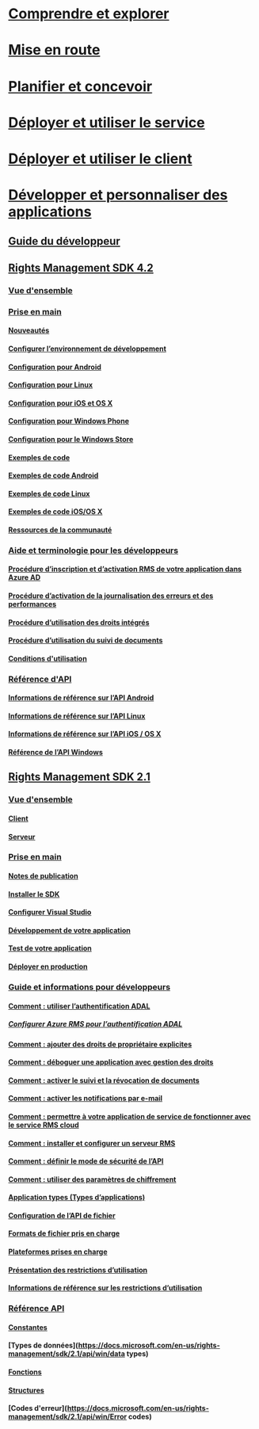 # [Comprendre et explorer](/rights-management/understand-explore/azure-rights-management)
# [Mise en route](/rights-management/get-started/requirements-azure-rms)
# [Planifier et concevoir](/rights-management/plan-design/deployment-roadmap)
# [Déployer et utiliser le service](/rights-management/deploy-use/activate-service)
# [Déployer et utiliser le client](/rights-management/rms-client/use-client)
# [Développer et personnaliser des applications](developers-guide.md)
## [Guide du développeur](developers-guide.md)
## [Rights Management SDK 4.2](active-directory-rights-management-services-multi-platform-thin-client-sdk-portal.md)
### [Vue d'ensemble](overview.md)
### [Prise en main](get-started.md)
#### [Nouveautés](release-notes.md)
#### [Configurer l’environnement de développement](setup-Developer-environment.md)
#### [Configuration pour Android](android-sdk.md)
#### [Configuration pour Linux](linux-setup.md)
#### [Configuration pour iOS et OS X](ios-sdk.md)
#### [Configuration pour Windows Phone](windows-phone-apps.md)
#### [Configuration pour le Windows Store](winrt-sdk.md)
#### [Exemples de code](code-examples.md)
#### [Exemples de code Android](android-code.md)
#### [Exemples de code Linux](linux-c-code-examples.md)
#### [Exemples de code iOS/OS X](ios-os-x-code-examples.md)
#### [Ressources de la communauté](community-resources.md)
### [Aide et terminologie pour les développeurs](core-concepts.md)
#### [Procédure d’inscription et d’activation RMS de votre application dans Azure AD](authentication-integration.md)
#### [Procédure d’activation de la journalisation des erreurs et des performances](enabling-logging.md)
#### [Procédure d’utilisation des droits intégrés](built-in-rights-usage-restriction-reference.md)
#### [Procédure d’utilisation du suivi de documents](how-to-use-document-tracking.md)
#### [Conditions d'utilisation](terms.md)
### [Référence d'API](api-reference-4-2.md)
#### [Informations de référence sur l’API Android](android-namespaces.md)
#### [Informations de référence sur l’API Linux](linux-c-api-reference.md)
#### [Informations de référence sur l’API iOS / OS X](/rights-management/sdk/4.2/api/iOS/iOS)
#### [Référence de l’API Windows](/rights-management/sdk/4.2/api/winrt/Microsoft.RightsManagement)
## [Rights Management SDK 2.1](microsoft-information-protection-and-control-client-portal.md)
### [Vue d'ensemble](ad-rms-overview.md)
#### [Client](ad-rms-client.md)
#### [Serveur](ad-rms-server.md)
### [Prise en main](getting-started-with-ad-rms-2-0.md)
#### [Notes de publication](release-notes-rtm.md)
#### [Installer le SDK](install-the-rms-sdk.md)
#### [Configurer Visual Studio](how-to-configure-a-visual-studio-project-to-use-the-ad-rms-sdk-2-0.md)
#### [Développement de votre application](developing-your-application.md)
#### [Test de votre application](how-to-set-up-your-test-environment.md)
#### [Déployer en production](deploying-your-application.md)
### [Guide et informations pour développeurs](Developer-notes.md)
#### [Comment : utiliser l’authentification ADAL](how-to-use-adal-authentication.md)
##### [Configurer Azure RMS pour l’authentification ADAL](adal-auth.md)
#### [Comment : ajouter des droits de propriétaire explicites](add-explicit-owner-rights.md)
#### [Comment : déboguer une application avec gestion des droits](debugging-applications-that-use-ad-rms.md)
#### [Comment : activer le suivi et la révocation de documents](tracking-content.md)
#### [Comment : activer les notifications par e-mail](how-to-enable-email-notification.md)
#### [Comment : permettre à votre application de service de fonctionner avec le service RMS cloud](how-to-use-file-api-with-aadrm-cloud.md)
#### [Comment : installer et configurer un serveur RMS](how-to-install-and-configure-an-rms-server.md)
#### [Comment : définir le mode de sécurité de l’API](setting-the-api-security-mode-api-mode.md)
#### [Comment : utiliser des paramètres de chiffrement](working-with-encryption.md)
#### [Application types (Types d’applications)](application-types.md)
#### [Configuration de l’API de fichier](file-api-configuration.md)
#### [Formats de fichier pris en charge](supported-file-formats.md)
#### [Plateformes prises en charge](supported-platforms.md)
#### [Présentation des restrictions d’utilisation](understanding-usage-restrictions.md)
#### [Informations de référence sur les restrictions d’utilisation](usage-restriction-reference.md)
### [Référence API](api-reference-2-1.md)
#### [Constantes](https://docs.microsoft.com/en-us/rights-management/sdk/2.1/api/win/constants)
#### [Types de données](https://docs.microsoft.com/en-us/rights-management/sdk/2.1/api/win/data types)
#### [Fonctions](https://docs.microsoft.com/en-us/rights-management/sdk/2.1/api/win/functions)
#### [Structures](https://docs.microsoft.com/en-us/rights-management/sdk/2.1/api/win/structures)
#### [Codes d'erreur](https://docs.microsoft.com/en-us/rights-management/sdk/2.1/api/win/Error codes)


<!--HONumber=Jun16_HO3-->


